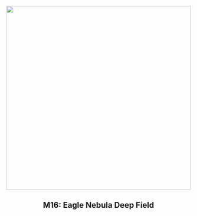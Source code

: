 
<p align="center"><img src="https://apod.nasa.gov/apod/image/2305/EagleDeep_Lacroce_1080.jpg" width="500" height="500"></p>
<h2 align="center"> M16: Eagle Nebula Deep Field </h2>
